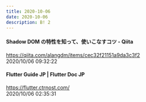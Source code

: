 ```yaml
---
title: 2020-10-06
date: 2020-10-06
description: B! 2
---
```


#### Shadow DOM の特性を知って、使いこなすコツ - Qiita
https://qiita.com/alangdm/items/cec32f21151a9da3c3f2<br>
2020/10/06 09:32:22<br>


#### Flutter Guide JP | Flutter Doc JP
https://flutter.ctrnost.com/<br>
2020/10/06 02:35:31<br>


